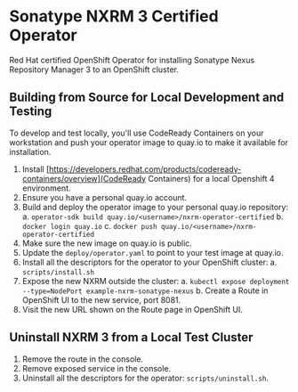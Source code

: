 # Sonatype NXRM 3 Certified Operator
Red Hat certified OpenShift Operator for installing Sonatype Nexus Repository 
Manager 3 to an OpenShift cluster.

## Building from Source for Local Development and Testing

To develop and test locally, you'll use CodeReady Containers on your workstation
and push your operator image to quay.io to make it available for installation.

1. Install [https://developers.redhat.com/products/codeready-containers/overview](CodeReady Containers)
   for a local Openshift 4 environment.
2. Ensure you have a personal quay.io account.
3. Build and deploy the operator image to your personal quay.io repository:
  a. `operator-sdk build quay.io/<username>/nxrm-operator-certified`
  b. `docker login quay.io`
  c. `docker push quay.io/<username>/nxrm-operator-certified`
5. Make sure the new image on quay.io is public.
6. Update the `deploy/operator.yaml` to point to your test image at quay.io.
7. Install all the descriptors for the operator to your OpenShift cluster:
  a. `scripts/install.sh`
8. Expose the new NXRM outside the cluster: 
  a. `kubectl expose deployment --type=NodePort example-nxrm-sonatype-nexus`
  b. Create a Route in OpenShift UI to the new service, port 8081.
9. Visit the new URL shown on the Route page in OpenShift UI.
  
## Uninstall NXRM 3 from a Local Test Cluster

1. Remove the route in the console.
2. Remove exposed service in the console.
3. Uninstall all the descriptors for the operator: `scripts/uninstall.sh`.
